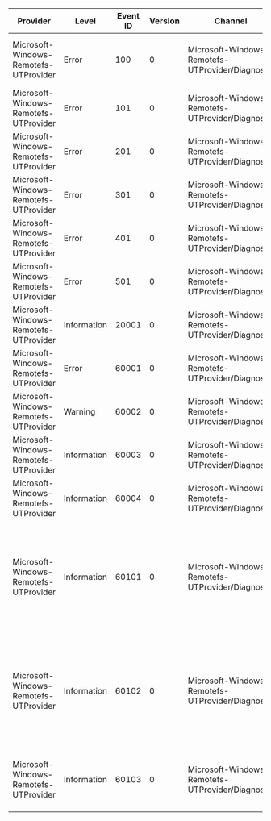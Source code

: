 Provider                               |  Level        |  Event ID  |  Version  |  Channel                                           |  Task    |  Opcode                |  Keyword  |  Message
---------------------------------------|---------------|------------|-----------|----------------------------------------------------|----------|------------------------|-----------|-----------------------------------------------------------------------------------------------------------------------------------------------------------------------------------------------
Microsoft-Windows-Remotefs-UTProvider  |  Error        |  100       |  0        |  Microsoft-Windows-Remotefs-UTProvider/Diagnostic  |          |  Start State           |           |  RDBSS Name Canonicalize Error: {ErrorCode} Location: {Location} Context: {Context}
Microsoft-Windows-Remotefs-UTProvider  |  Error        |  101       |  0        |  Microsoft-Windows-Remotefs-UTProvider/Diagnostic  |          |  Start State           |           |  Create SrvCall Error: {ErrorCode} Location: {Location} Context: {Context}
Microsoft-Windows-Remotefs-UTProvider  |  Error        |  201       |  0        |  Microsoft-Windows-Remotefs-UTProvider/Diagnostic  |          |  Connect State         |           |  Session Setup Error: {ErrorCode} Location: {Location} Context: {Context}
Microsoft-Windows-Remotefs-UTProvider  |  Error        |  301       |  0        |  Microsoft-Windows-Remotefs-UTProvider/Diagnostic  |          |  Authentication State  |           |  Tree Connect Error: {ErrorCode} Location: {Location} Context: {Context}
Microsoft-Windows-Remotefs-UTProvider  |  Error        |  401       |  0        |  Microsoft-Windows-Remotefs-UTProvider/Diagnostic  |          |  Connect State         |           |  Create VNetRoot Error: {ErrorCode} Location: {Location} Context: {Context}
Microsoft-Windows-Remotefs-UTProvider  |  Error        |  501       |  0        |  Microsoft-Windows-Remotefs-UTProvider/Diagnostic  |          |  Authentication State  |           |  Create File Error: {ErrorCode} Location: {Location} Context: {Context}
Microsoft-Windows-Remotefs-UTProvider  |  Information  |  20001     |  0        |  Microsoft-Windows-Remotefs-UTProvider/Diagnostic  |  Create  |  Authentication State  |           |  Transitioned to State: {CurrentOrNextState} Context: {Context}
Microsoft-Windows-Remotefs-UTProvider  |  Error        |  60001     |  0        |  Microsoft-Windows-Remotefs-UTProvider/Diagnostic  |          |                        |           |  Error: {ErrorCode} Location: {Location} Context: {Context}
Microsoft-Windows-Remotefs-UTProvider  |  Warning      |  60002     |  0        |  Microsoft-Windows-Remotefs-UTProvider/Diagnostic  |          |                        |           |  Warning: {WarningCode} Location: {Location} Context: {Context}
Microsoft-Windows-Remotefs-UTProvider  |  Information  |  60003     |  0        |  Microsoft-Windows-Remotefs-UTProvider/Diagnostic  |          |                        |           |  Transitioned to State: {CurrentOrNextState} Context: {Context}
Microsoft-Windows-Remotefs-UTProvider  |  Information  |  60004     |  0        |  Microsoft-Windows-Remotefs-UTProvider/Diagnostic  |          |                        |           |  Updated Context: {Context} Update Reason: {UpdateReasonCode}
Microsoft-Windows-Remotefs-UTProvider  |  Information  |  60101     |  0        |  Microsoft-Windows-Remotefs-UTProvider/Diagnostic  |          |                        |           |  SourceAddress: {SourceAddress} SourcePort: {SourcePort} DestinationAddress: {DestinationAddress} DestinationPort: {DestinationPort} Protocol: {Protocol} ReferenceContext: {ReferenceContext}
Microsoft-Windows-Remotefs-UTProvider  |  Information  |  60102     |  0        |  Microsoft-Windows-Remotefs-UTProvider/Diagnostic  |          |                        |           |  SourceAddress: {SourceAddress} SourcePort: {SourcePort} DestinationAddress: {DestinationAddress} DestinationPort: {DestinationPort} Protocol: {Protocol} ReferenceContext: {ReferenceContext}
Microsoft-Windows-Remotefs-UTProvider  |  Information  |  60103     |  0        |  Microsoft-Windows-Remotefs-UTProvider/Diagnostic  |          |                        |           |  Interface Guid: {IfGuid} IfIndex: {IfIndex} Interface Luid: {IfLuid} ReferenceContext: {ReferenceContext}